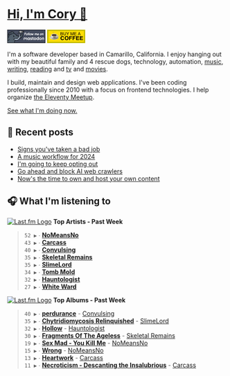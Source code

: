 # [Hi, I'm Cory 👋](https://coryd.dev)

[![Follow @cory@social.lol on Mastodon](/assets/img/mastodon.png)](https://social.lol/@cory) [![Buy me a Coffee](/assets/img/buymeacoffee.png)]([https://social.lol/@cory](https://www.buymeacoffee.com/cory))

I'm a software developer based in Camarillo, California. I enjoy hanging out with my beautiful family and 4 rescue dogs, technology, automation, [music](https://coryd.dev/now#artists), [writing](https://coryd.dev), [reading](https://coryd.dev/now#books) and [tv](https://coryd.dev/now#tv) and [movies](https://coryd.dev/now#movies).

I build, maintain and design web applications. I've been coding professionally since 2010 with a focus on frontend technologies. I help organize [the Eleventy Meetup](https://11tymeetup.dev/).

[See what I'm doing now.](https://coryd.dev/now)

## 📝 Recent posts

<!-- BLOGPOSTS:START -->
- [Signs you've taken a bad job](https://coryd.dev/posts/2024/signs-youve-taken-a-bad-job/)
- [A music workflow for 2024](https://coryd.dev/posts/2024/a-music-workflow-for-2024/)
- [I'm going to keep opting out](https://coryd.dev/posts/2024/im-going-to-keep-opting-out/)
- [Go ahead and block AI web crawlers](https://coryd.dev/posts/2024/go-ahead-and-block-ai-web-crawlers/)
- [Now's the time to own and host your own content](https://coryd.dev/posts/2024/nows-the-time-to-own-and-host-your-own-content/)
<!-- BLOGPOSTS:END -->

## 🎧 What I'm listening to

<!--START_LASTFM_ARTISTS:{"period": "7day", "rows": 8}-->
<a href="https://last.fm" target="_blank"><img src="https://user-images.githubusercontent.com/17434202/215290617-e793598d-d7c9-428f-9975-156db1ba89cc.svg" alt="Last.fm Logo" width="18" height="13"/></a> **Top Artists - Past Week**

> `52 ▶️` ∙ **[NoMeansNo](https://www.last.fm/music/NoMeansNo)**<br/>
> `43 ▶️` ∙ **[Carcass](https://www.last.fm/music/Carcass)**<br/>
> `40 ▶️` ∙ **[Convulsing](https://www.last.fm/music/Convulsing)**<br/>
> `35 ▶️` ∙ **[Skeletal Remains](https://www.last.fm/music/Skeletal+Remains)**<br/>
> `35 ▶️` ∙ **[SlimeLord](https://www.last.fm/music/SlimeLord)**<br/>
> `34 ▶️` ∙ **[Tomb Mold](https://www.last.fm/music/Tomb+Mold)**<br/>
> `32 ▶️` ∙ **[Hauntologist](https://www.last.fm/music/Hauntologist)**<br/>
> `27 ▶️` ∙ **[White Ward](https://www.last.fm/music/White+Ward)**<br/>
<!--END_LASTFM_ARTISTS-->

<!--START_LASTFM_ALBUMS:{"period": "7day", "rows": 8}-->
<a href="https://last.fm" target="_blank"><img src="https://user-images.githubusercontent.com/17434202/215290617-e793598d-d7c9-428f-9975-156db1ba89cc.svg" alt="Last.fm Logo" width="18" height="13"/></a> **Top Albums - Past Week**

> `40 ▶️` ∙ **[perdurance](https://www.last.fm/music/Convulsing/perdurance)** - [Convulsing](https://www.last.fm/music/Convulsing)<br/>
> `35 ▶️` ∙ **[Chytridiomycosis Relinquished](https://www.last.fm/music/SlimeLord/Chytridiomycosis+Relinquished)** - [SlimeLord](https://www.last.fm/music/SlimeLord)<br/>
> `32 ▶️` ∙ **[Hollow](https://www.last.fm/music/Hauntologist/Hollow)** - [Hauntologist](https://www.last.fm/music/Hauntologist)<br/>
> `30 ▶️` ∙ **[Fragments Of The Ageless](https://www.last.fm/music/Skeletal+Remains/Fragments+Of+The+Ageless)** - [Skeletal Remains](https://www.last.fm/music/Skeletal+Remains)<br/>
> `19 ▶️` ∙ **[Sex Mad - You Kill Me](https://www.last.fm/music/NoMeansNo/Sex+Mad+-+You+Kill+Me)** - [NoMeansNo](https://www.last.fm/music/NoMeansNo)<br/>
> `15 ▶️` ∙ **[Wrong](https://www.last.fm/music/NoMeansNo/Wrong)** - [NoMeansNo](https://www.last.fm/music/NoMeansNo)<br/>
> `13 ▶️` ∙ **[Heartwork](https://www.last.fm/music/Carcass/Heartwork)** - [Carcass](https://www.last.fm/music/Carcass)<br/>
> `11 ▶️` ∙ **[Necroticism - Descanting the Insalubrious](https://www.last.fm/music/Carcass/Necroticism+-+Descanting+the+Insalubrious)** - [Carcass](https://www.last.fm/music/Carcass)<br/>
<!--END_LASTFM_ALBUMS-->
